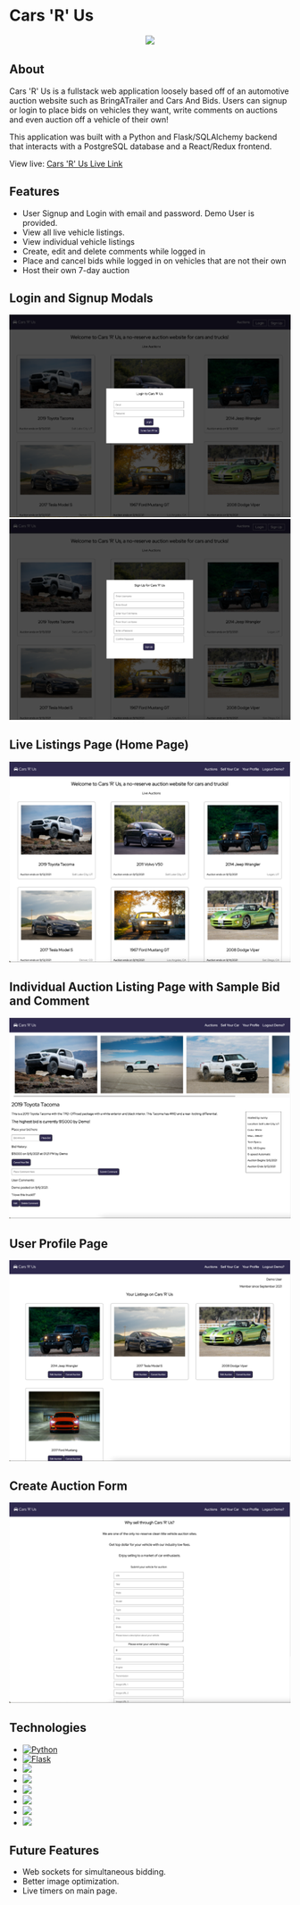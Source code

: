 # Cars 'R' Us

<p align='center'>
   <img src='https://sunny-capstone-project.s3.us-west-1.amazonaws.com/images-for-site/logo/carsrus-transparent.001.png'>
</p>

## About


Cars 'R' Us is a fullstack web application loosely based off of an automotive auction website such as BringATrailer and Cars And Bids. Users can signup or login to place bids on vehicles they want, write comments on auctions and even auction off a vehicle of their own! 

This application was built with a Python and Flask/SQLAlchemy backend that interacts with a PostgreSQL database and a React/Redux frontend.

View live: <a href='https://carsrus-capstone.herokuapp.com/'>Cars 'R' Us Live Link</a>


## Features
- User Signup and Login with email and password. Demo User is provided.
- View all live vehicle listings.
- View individual vehicle listings
- Create, edit and delete comments while logged in
- Place and cancel bids while logged in on vehicles that are not their own
- Host their own 7-day auction

## Login and Signup Modals

<img src='https://github.com/sunnymallick/carsrus-capstone-project/blob/main/db-schema-and-logo/readme-pics/login-screenshot.png' />

<img src='https://github.com/sunnymallick/carsrus-capstone-project/blob/main/db-schema-and-logo/readme-pics/signup-screenshot.png' />

## Live Listings Page (Home Page)

<img src='https://github.com/sunnymallick/carsrus-capstone-project/blob/main/db-schema-and-logo/readme-pics/home-page.png' />

## Individual Auction Listing Page with Sample Bid and Comment

<img src='https://github.com/sunnymallick/carsrus-capstone-project/blob/main/db-schema-and-logo/readme-pics/individual-page.png' />

## User Profile Page

<img src='https://github.com/sunnymallick/carsrus-capstone-project/blob/main/db-schema-and-logo/readme-pics/user-profile.png' />

## Create Auction Form

<img src='https://github.com/sunnymallick/carsrus-capstone-project/blob/main/db-schema-and-logo/readme-pics/create-auction-form.png' />

## Technologies
- <a href="https://www.python.org/"><img alt="Python" src="https://img.shields.io/badge/-Python-3776AB?style=flat-square&logo=Python&logoColor=white&" /></a>
- <a href="https://flask.palletsprojects.com/en/1.1.x/"><img alt="Flask" src="https://img.shields.io/badge/-Flask-000000?style=flat-square&logo=Flask&logoColor=white" /></a>
- <a href="https://developer.mozilla.org/en-US/docs/Web/CSS"><img src="https://img.shields.io/badge/-CSS3-1572B6?logo=CSS3" /></a>
- <a href="https://developer.mozilla.org/en-US/docs/Web/HTML"><img src="https://img.shields.io/badge/-HTML5-E34F26?logo=HTML5&logoColor=ffffff" /></a>
- <a href="https://www.postgresql.org/"><img src="https://img.shields.io/badge/-PostgreSQL-336791?logo=PostgreSQL" /></a>
- <a href="https://reactjs.org/"><img src="https://img.shields.io/badge/-React-61DAFB?logo=React&logoColor=333333" /></a>
- <a href="https://redux.js.org/"><img src="https://img.shields.io/badge/-Redux-764ABC?logo=Redux" /></a>
- <a href=https://www.sqlalchemy.org/><img src=https://img.shields.io/badge/-SQLAlchemy-red /></a>

## Future Features
- Web sockets for simultaneous bidding.
- Better image optimization.
- Live timers on main page.
